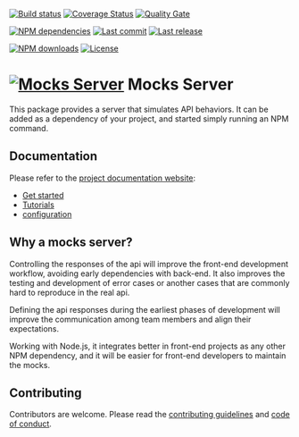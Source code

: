 [![Build status][travisci-image]][travisci-url] [![Coverage Status][coveralls-image]][coveralls-url] [![Quality Gate][quality-gate-image]][quality-gate-url]

[![NPM dependencies][npm-dependencies-image]][npm-dependencies-url] [![Last commit][last-commit-image]][last-commit-url] [![Last release][release-image]][release-url] 

[![NPM downloads][npm-downloads-image]][npm-downloads-url] [![License][license-image]][license-url]


# [![Mocks Server][logo-url]][website-url] Mocks Server

This package provides a server that simulates API behaviors. It can be added as a dependency of your project, and started simply running an NPM command.

## Documentation

Please refer to the [project documentation website][website-url]:

* [Get started](https://www.mocks-server.org/docs/get-started-intro)
* [Tutorials](https://www.mocks-server.org/docs/tutorials-static)
* [configuration](https://www.mocks-server.org/docs/configuration-command-line-arguments)

## Why a mocks server?

Controlling the responses of the api will improve the front-end development workflow, avoiding early dependencies with back-end. It also improves the testing and development of error cases or another cases that are commonly hard to reproduce in the real api.

Defining the api responses during the earliest phases of development will improve the communication among team members and align their expectations.

Working with Node.js, it integrates better in front-end projects as any other NPM dependency, and it will be easier for front-end developers to maintain the mocks.

## Contributing

Contributors are welcome.
Please read the [contributing guidelines](.github/CONTRIBUTING.md) and [code of conduct](.github/CODE_OF_CONDUCT.md).

[website-url]: https://www.mocks-server.org
[logo-url]: https://www.mocks-server.org/img/logo_120.png
[inquirer-url]: https://www.npmjs.com/package/inquirer#support-os-terminals
[inquirer-support]: https://www.npmjs.com/package/inquirer#support-os-terminals

[coveralls-image]: https://coveralls.io/repos/github/mocks-server/main/badge.svg
[coveralls-url]: https://coveralls.io/github/mocks-server/main
[travisci-image]: https://travis-ci.com/mocks-server/main.svg?branch=master
[travisci-url]: https://travis-ci.com/mocks-server/main
[last-commit-image]: https://img.shields.io/github/last-commit/mocks-server/main.svg
[last-commit-url]: https://github.com/mocks-server/main/commits
[license-image]: https://img.shields.io/npm/l/@mocks-server/main.svg
[license-url]: https://github.com/mocks-server/main/blob/master/LICENSE
[npm-downloads-image]: https://img.shields.io/npm/dm/@mocks-server/main.svg
[npm-downloads-url]: https://www.npmjs.com/package/@mocks-server/main
[npm-dependencies-image]: https://img.shields.io/david/mocks-server/main.svg
[npm-dependencies-url]: https://david-dm.org/mocks-server/main
[quality-gate-image]: https://sonarcloud.io/api/project_badges/measure?project=mocks-server-main&metric=alert_status
[quality-gate-url]: https://sonarcloud.io/dashboard?id=mocks-server-main
[release-image]: https://img.shields.io/github/release-date/mocks-server/main.svg
[release-url]: https://github.com/mocks-server/main/releases
